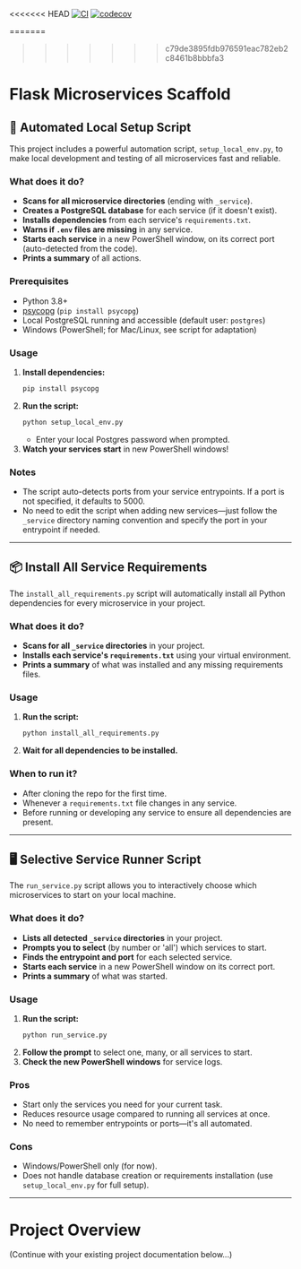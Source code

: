 <<<<<<< HEAD
[![CI](https://github.com/<your-org>/<your-repo>/actions/workflows/ci.yml/badge.svg)](https://github.com/<your-org>/<your-repo>/actions/workflows/ci.yml)
[![codecov](https://codecov.io/gh/<your-org>/<your-repo>/branch/main/graph/badge.svg)](https://codecov.io/gh/<your-org>/<your-repo>)

=======
>>>>>>> c79de3895fdb976591eac782eb2c8461b8bbbfa3
# Flask Microservices Scaffold

## 🚀 Automated Local Setup Script

This project includes a powerful automation script, `setup_local_env.py`, to make local development and testing of all microservices fast and reliable.

### What does it do?
- **Scans for all microservice directories** (ending with `_service`).
- **Creates a PostgreSQL database** for each service (if it doesn't exist).
- **Installs dependencies** from each service's `requirements.txt`.
- **Warns if `.env` files are missing** in any service.
- **Starts each service** in a new PowerShell window, on its correct port (auto-detected from the code).
- **Prints a summary** of all actions.

### Prerequisites
- Python 3.8+
- [psycopg](https://pypi.org/project/psycopg/) (`pip install psycopg`)
- Local PostgreSQL running and accessible (default user: `postgres`)
- Windows (PowerShell; for Mac/Linux, see script for adaptation)

### Usage
1. **Install dependencies:**
   ```sh
   pip install psycopg
   ```
2. **Run the script:**
   ```sh
   python setup_local_env.py
   ```
   - Enter your local Postgres password when prompted.
3. **Watch your services start** in new PowerShell windows!

### Notes
- The script auto-detects ports from your service entrypoints. If a port is not specified, it defaults to 5000.
- No need to edit the script when adding new services—just follow the `_service` directory naming convention and specify the port in your entrypoint if needed.

---

## 📦 Install All Service Requirements

The `install_all_requirements.py` script will automatically install all Python dependencies for every microservice in your project.

### What does it do?
- **Scans for all `_service` directories** in your project.
- **Installs each service's `requirements.txt`** using your virtual environment.
- **Prints a summary** of what was installed and any missing requirements files.

### Usage
1. **Run the script:**
   ```sh
   python install_all_requirements.py
   ```
2. **Wait for all dependencies to be installed.**

### When to run it?
- After cloning the repo for the first time.
- Whenever a `requirements.txt` file changes in any service.
- Before running or developing any service to ensure all dependencies are present.

---

## 🖥️ Selective Service Runner Script

The `run_service.py` script allows you to interactively choose which microservices to start on your local machine.

### What does it do?
- **Lists all detected `_service` directories** in your project.
- **Prompts you to select** (by number or 'all') which services to start.
- **Finds the entrypoint and port** for each selected service.
- **Starts each service** in a new PowerShell window on its correct port.
- **Prints a summary** of what was started.

### Usage
1. **Run the script:**
   ```sh
   python run_service.py
   ```
2. **Follow the prompt** to select one, many, or all services to start.
3. **Check the new PowerShell windows** for service logs.

### Pros
- Start only the services you need for your current task.
- Reduces resource usage compared to running all services at once.
- No need to remember entrypoints or ports—it's all automated.

### Cons
- Windows/PowerShell only (for now).
- Does not handle database creation or requirements installation (use `setup_local_env.py` for full setup).

---

# Project Overview

(Continue with your existing project documentation below...) 